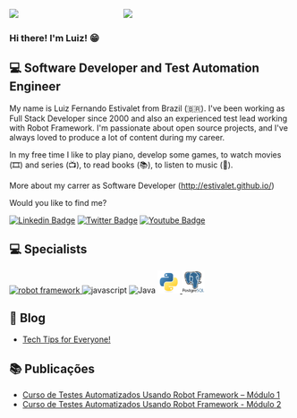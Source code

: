 ![](https://komarev.com/ghpvc/?username=estivalet&color=green)
<img align="right" width="300" src="https://www.adventsys.in/atplnew/sites/default/files/inline-images/test-automation-page_0.png"/>

### Hi there! I'm Luiz! 😁
## 💻 Software Developer and Test Automation Engineer
My name is Luiz Fernando Estivalet from Brazil (🇧🇷). I've been working as Full Stack Developer since 2000 and also an experienced test lead working with Robot Framework. I'm passionate about open source projects, and I've always loved to produce a lot of content during my career.

In my free time I like to play piano, develop some games, to watch movies (🎞️) and series (📺), to read books (📚), to listen to music (🎵).

More about my carrer as Software Developer (http://estivalet.github.io/)

Would you like to find me?

[![Linkedin Badge](https://img.shields.io/badge/-LinkedIn-blue?style=flat-square&logo=Linkedin&logoColor=white&link=https://www.linkedin.com/in/luizfestivalet/)](https://www.linkedin.com/in/luizfestivalet/)
[![Twitter Badge](https://img.shields.io/badge/-Twitter-1ca0f1?style=flat-square&labelColor=1ca0f1&logo=twitter&logoColor=white&link=https://twitter.com/EstivaletF)](https://twitter.com/EstivaletF)
[![Youtube Badge](https://img.shields.io/badge/-Youtube-FF0000?style=flat-square&labelColor=FF0000&logo=youtube&logoColor=white&link=https://www.youtube.com/channel/UCHMTFdFPc31A7fgD3DDgaVw)](https://www.youtube.com/channel/UCHMTFdFPc31A7fgD3DDgaVw)

## 💻 Specialists

<p align="left"> <a href="https://robotframework.org/" target="_blank"> <img src="https://upload.wikimedia.org/wikipedia/commons/e/e4/Robot-framework-logo.png" alt="robot framework" width="40" height="40"/> </a> 
  <img src="https://upload.wikimedia.org/wikipedia/commons/thumb/9/99/Unofficial_JavaScript_logo_2.svg/240px-Unofficial_JavaScript_logo_2.svg.png" alt="javascript" width="40" height="40"/>
  <img src="https://logospng.org/download/java/logo-java-256.png" alt="Java" width="40" height="40"/>
<a href="https://www.docker.com/" target="_blank"> <a href="https://www.python.org" target="_blank"> <img src="https://raw.githubusercontent.com/devicons/devicon/master/icons/python/python-original.svg" alt="python" width="40" height="40"/> </a> <a href="https://www.postgresql.org" target="_blank"> <img src="https://raw.githubusercontent.com/devicons/devicon/master/icons/postgresql/postgresql-original-wordmark.svg" alt="postgresql" width="40" height="40"/> </a></p>

## 📝 Blog
- [Tech Tips for Everyone!](https://lfestivalet.wordpress.com/)
  
## 📚 Publicações
- [Curso de Testes Automatizados Usando Robot Framework – Módulo 1](https://www.udemy.com/course/testes-automatizados-usando-robot-framework-modulo-1/)
- [Curso de Testes Automatizados Usando Robot Framework - Módulo 2](https://www.udemy.com/course/testes-automatizados-usando-robot-framework-modulo-2/)
